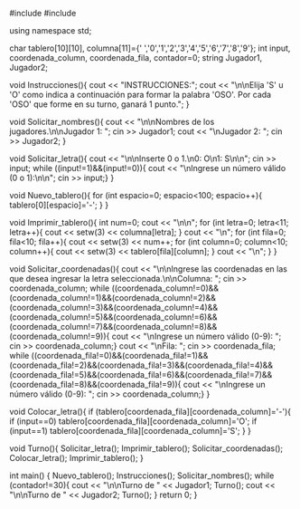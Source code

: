 #include <iostream>
#include <iomanip>

using namespace std;

char tablero[10][10], columna[11]={' ','0','1','2','3','4','5','6','7','8','9'};
int input, coordenada_column, coordenada_fila, contador=0;
string Jugador1, Jugador2;

void Instrucciones(){
    cout << "INSTRUCCIONES:";
    cout << "\n\nElija 'S' u 'O' como indica a continuación para formar la palabra 'OSO'. Por cada 'OSO' que forme en su turno, ganará 1 punto.";
    }
    
void Solicitar_nombres(){
    cout << "\n\nNombres de los jugadores.\n\nJugador 1: ";
    cin >> Jugador1;
    cout << "\nJugador 2: ";
    cin >> Jugador2;
}

void Solicitar_letra(){
    cout << "\n\nInserte 0 o 1.\n0: O\n1: S\n\n";
    cin >> input;
    while ((input!=1)&&(input!=0)){
        cout << "\nIngrese un número válido (0 o 1):\n\n";
        cin >> input;}
    }

void Nuevo_tablero(){
    for (int espacio=0; espacio<100; espacio++){
            tablero[0][espacio]='-';
    }
    }

void Imprimir_tablero(){
    int num=0;
    cout << "\n\n";
    for (int letra=0; letra<11; letra++){
            cout << setw(3) << columna[letra];
    }
    cout << "\n"; 
    for (int fila=0; fila<10; fila++){
        cout << setw(3) << num++;
        for (int column=0; column<10; column++){
            cout << setw(3) << tablero[fila][column];
        }
        cout << "\n";
    }
}

void Solicitar_coordenadas(){
    cout << "\n\nIngrese las coordenadas en las que desea ingresar la letra seleccionada.\n\nColumna: ";
    cin >> coordenada_column;
    while ((coordenada_column!=0)&&(coordenada_column!=1)&&(coordenada_column!=2)&&(coordenada_column!=3)&&(coordenada_column!=4)&&(coordenada_column!=5)&&(coordenada_column!=6)&&(coordenada_column!=7)&&(coordenada_column!=8)&&(coordenada_column!=9)){
        cout << "\nIngrese un número válido (0-9): ";
        cin >> coordenada_column;}
    cout << "\nFila: ";
    cin >> coordenada_fila;
    while ((coordenada_fila!=0)&&(coordenada_fila!=1)&&(coordenada_fila!=2)&&(coordenada_fila!=3)&&(coordenada_fila!=4)&&(coordenada_fila!=5)&&(coordenada_fila!=6)&&(coordenada_fila!=7)&&(coordenada_fila!=8)&&(coordenada_fila!=9)){
        cout << "\nIngrese un número válido (0-9): ";
        cin >> coordenada_column;}
}

void Colocar_letra(){
    if (tablero[coordenada_fila][coordenada_column]='-'){
    if (input==0) tablero[coordenada_fila][coordenada_column]='O';
    if (input==1) tablero[coordenada_fila][coordenada_column]='S';
    }
}

void Turno(){
    Solicitar_letra();
    Imprimir_tablero();
    Solicitar_coordenadas();
    Colocar_letra();
    Imprimir_tablero();
}

int main() {
    Nuevo_tablero();
    Instrucciones();
    Solicitar_nombres();
    while (contador!=30){
    cout << "\n\nTurno de " << Jugador1;
        Turno();
    cout << "\n\nTurno de " << Jugador2;
        Turno();
    }
    return 0;
}
